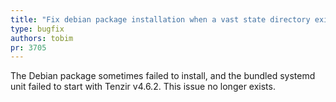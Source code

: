 ```yaml
---
title: "Fix debian package installation when a vast state directory exists"
type: bugfix
authors: tobim
pr: 3705
---
```


The Debian package sometimes failed to install, and the bundled systemd unit
failed to start with Tenzir v4.6.2. This issue no longer exists.
